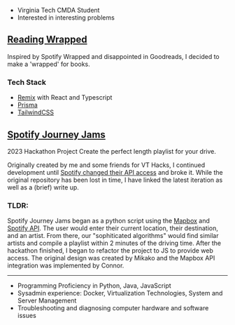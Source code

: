 - Virginia Tech CMDA Student 
- Interested in interesting problems

## [Reading Wrapped](https://github.com/natemergler/readingwrappedco)
Inspired by Spotify Wrapped and disappointed in Goodreads, I decided to make a 'wrapped' for books.
### Tech Stack
- [Remix](https://remix.run) with React and Typescript
- [Prisma](https://prisma.io)
- [TailwindCSS](https//tailwindcss.com)
  

## [Spotify Journey Jams]()
2023 Hackathon Project
Create the perfect length playlist for your drive.

Originally created by me and some friends for VT Hacks, I continued development until [Spotify changed their API access](https://developer.spotify.com/blog/2024-11-27-changes-to-the-web-api) and broke it.
While the original repository has been lost in time, I have linked the latest iteration as well as a (brief) write up.
### TLDR:
Spotify Journey Jams began as a python script using the [Mapbox](https://www.mapbox.com/) and [Spotify API](https://developer.spotify.com). The user would enter their current location, their destination, and an artist. From there, our "sophiticated algorithms" would find similar artists and compile a playlist within 2 minutes of the driving time. After the hackathon finished, I began to refactor the project to JS to provide web access. The original design was created by Mikako and the Mapbox API integration was implemented by Connor.

---
- 	Programming Proficiency in Python, Java, JavaScript
- 	Sysadmin experience: Docker, Virtualization Technologies, System and Server Management
- 	Troubleshooting and diagnosing computer hardware and software issues


<!---
natemergler/natemergler is a ✨ special ✨ repository because its `README.md` (this file) appears on your GitHub profile.
You can click the Preview link to take a look at your changes.
--->
